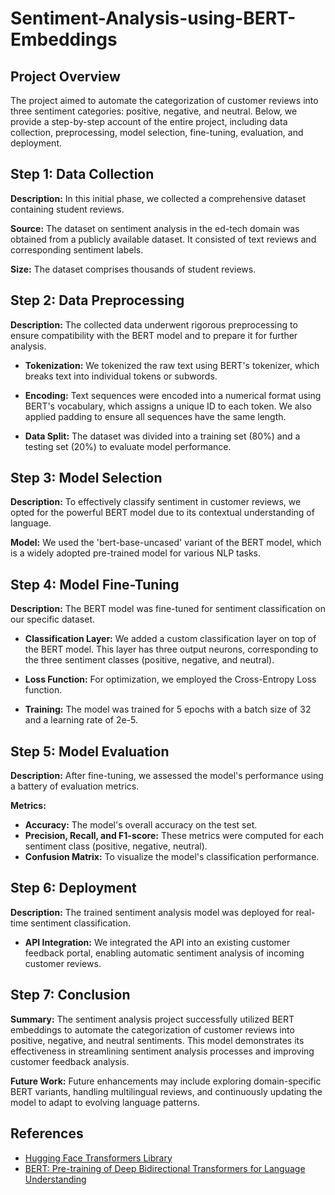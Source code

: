 # Sentiment-Analysis-using-BERT-Embeddings

## Project Overview

The project aimed to automate the categorization of customer reviews into three sentiment categories: positive, negative, and neutral. Below, we provide a step-by-step account of the entire project, including data collection, preprocessing, model selection, fine-tuning, evaluation, and deployment.

## Step 1: Data Collection

**Description:** In this initial phase, we collected a comprehensive dataset containing student reviews.

**Source:** The dataset on sentiment analysis in the ed-tech domain was obtained from a publicly available dataset. It consisted of text reviews and corresponding sentiment labels.

**Size:** The dataset comprises thousands of student reviews.

## Step 2: Data Preprocessing

**Description:** The collected data underwent rigorous preprocessing to ensure compatibility with the BERT model and to prepare it for further analysis.

- **Tokenization:** We tokenized the raw text using BERT's tokenizer, which breaks text into individual tokens or subwords.

- **Encoding:** Text sequences were encoded into a numerical format using BERT's vocabulary, which assigns a unique ID to each token. We also applied padding to ensure all sequences have the same length.

- **Data Split:** The dataset was divided into a training set (80%) and a testing set (20%) to evaluate model performance.

## Step 3: Model Selection

**Description:** To effectively classify sentiment in customer reviews, we opted for the powerful BERT model due to its contextual understanding of language.

**Model:** We used the 'bert-base-uncased' variant of the BERT model, which is a widely adopted pre-trained model for various NLP tasks.

## Step 4: Model Fine-Tuning

**Description:** The BERT model was fine-tuned for sentiment classification on our specific dataset.

- **Classification Layer:** We added a custom classification layer on top of the BERT model. This layer has three output neurons, corresponding to the three sentiment classes (positive, negative, and neutral).

- **Loss Function:** For optimization, we employed the Cross-Entropy Loss function.

- **Training:** The model was trained for 5 epochs with a batch size of 32 and a learning rate of 2e-5.

## Step 5: Model Evaluation

**Description:** After fine-tuning, we assessed the model's performance using a battery of evaluation metrics.

**Metrics:**
- **Accuracy:** The model's overall accuracy on the test set.
- **Precision, Recall, and F1-score:** These metrics were computed for each sentiment class (positive, negative, neutral).
- **Confusion Matrix:** To visualize the model's classification performance.

## Step 6: Deployment

**Description:** The trained sentiment analysis model was deployed for real-time sentiment classification.

- **API Integration:** We integrated the API into an existing customer feedback portal, enabling automatic sentiment analysis of incoming customer reviews.

## Step 7: Conclusion

**Summary:** The sentiment analysis project successfully utilized BERT embeddings to automate the categorization of customer reviews into positive, negative, and neutral sentiments. This model demonstrates its effectiveness in streamlining sentiment analysis processes and improving customer feedback analysis.

**Future Work:** Future enhancements may include exploring domain-specific BERT variants, handling multilingual reviews, and continuously updating the model to adapt to evolving language patterns.

## References

- [Hugging Face Transformers Library](https://huggingface.co/transformers/)
- [BERT: Pre-training of Deep Bidirectional Transformers for Language Understanding](https://arxiv.org/abs/1810.04805)
